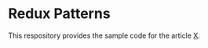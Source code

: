 # Redux Patterns

This respository provides the sample code for the article
[X](http://www.google.com).
